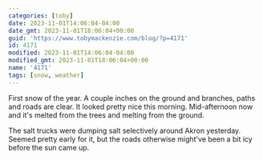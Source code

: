 ```yaml
---
categories: [toby]
date: 2023-11-01T14:06:04-04:00
date_gmt: 2023-11-01T18:06:04+00:00
guid: 'https://www.tobymackenzie.com/blog/?p=4171'
id: 4171
modified: 2023-11-01T14:06:04-04:00
modified_gmt: 2023-11-01T18:06:04+00:00
name: '4171'
tags: [snow, weather]
---
```


First snow of the year.  A couple inches on the ground and branches, paths and roads are clear.<!--more-->  It looked pretty nice this morning.  Mid-afternoon now and it's melted from the trees and melting from the ground.

The salt trucks were dumping salt selectively around Akron yesterday.  Seemed pretty early for it, but the roads otherwise might've been a bit icy before the sun came up.
